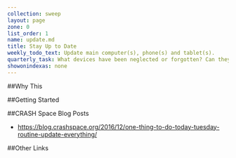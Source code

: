 ```yaml
---
collection: sweep
layout: page
zone: 0
list_order: 1
name: update.md
title: Stay Up to Date
weekly_todo_text: Update main computer(s), phone(s) and tablet(s).
quarterly_task: What devices have been neglected or forgotten? Can they be updated? Unplugged?
showonindexas: none
---
```

##Why This

##Getting Started

##CRASH Space Blog Posts
* https://blog.crashspace.org/2016/12/one-thing-to-do-today-tuesday-routine-update-everything/

##Other Links
